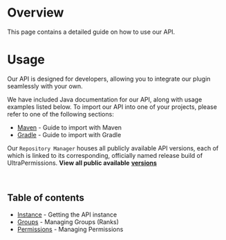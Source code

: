 # Overview
This page contains a detailed guide on how to use our API.
<br>

# Usage
Our API is designed for developers, allowing you to integrate our plugin seamlessly with your own.
<br>

We have included Java documentation for our API, along with usage examples listed below.
To import our API into one of your projects, please refer to one of the following sections:

- [Maven](./api/maven) - Guide to import with Maven
- [Gradle](./api/gradle) - Guide to import with Gradle

Our `Repository Manager` houses all publicly available API versions, each of which
is linked to its corresponding, officially named release build of UltraPermissions.
**View all public available** [**versions**](https://repo.techscode.com/#browse/browse:maven-releases:me%2FTechsCode%2FUltraPermissionsAPI)

<br>

## Table of contents
- [Instance](./api/instance) - Getting the API instance
- [Groups](./api/groups) - Managing Groups (Ranks)
- [Permissions](./api/permissions) - Managing Permissions

<br>
